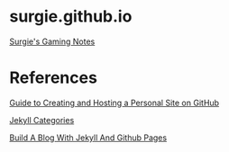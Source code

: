 # surgie.github.io

[Surgie's Gaming Notes](https://surgie.github.io)

# References

[Guide to Creating and Hosting a Personal Site on GitHub](http://jmcglone.com/guides/github-pages/)

[Jekyll Categories](https://blog.webjeda.com/jekyll-categories/)

[Build A Blog With Jekyll And Github Pages](https://www.smashingmagazine.com/2014/08/build-blog-jekyll-github-pages/)